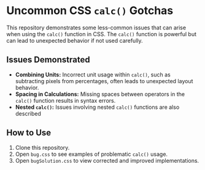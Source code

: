 # Uncommon CSS `calc()` Gotchas

This repository demonstrates some less-common issues that can arise when using the `calc()` function in CSS.  The `calc()` function is powerful but can lead to unexpected behavior if not used carefully.

## Issues Demonstrated

* **Combining Units:** Incorrect unit usage within `calc()`, such as subtracting pixels from percentages, often leads to unexpected layout behavior.
* **Spacing in Calculations:** Missing spaces between operators in the `calc()` function results in syntax errors. 
* **Nested `calc()`:** Issues involving nested `calc()` functions are also described

## How to Use

1. Clone this repository.
2. Open `bug.css` to see examples of problematic `calc()` usage.
3. Open `bugSolution.css` to view corrected and improved implementations.
